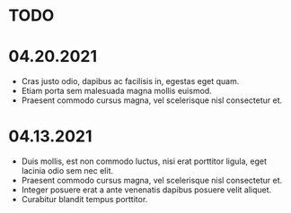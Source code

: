 TODO
====


04.20.2021
==========
- Cras justo odio, dapibus ac facilisis in, egestas eget quam.
- Etiam porta sem malesuada magna mollis euismod.
- Praesent commodo cursus magna, vel scelerisque nisl consectetur et.

04.13.2021
==========
- Duis mollis, est non commodo luctus, nisi erat porttitor ligula, eget lacinia odio sem nec elit.
- Praesent commodo cursus magna, vel scelerisque nisl consectetur et.
- Integer posuere erat a ante venenatis dapibus posuere velit aliquet.
- Curabitur blandit tempus porttitor.
